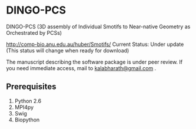 # DINGO-PCS
DINGO-PCS (3D assembly of Individual Smotifs to Near-native Geometry as Orchestrated by PCSs)

http://comp-bio.anu.edu.au/huber/Smotifs/
Current Status: Under update (This status will change when ready for download)</br>

The manuscript describing the software package is under peer review.
If you need immediate access, mail to kalabharath@gmail.com .

## Prerequisites
1. Python 2.6
2. MPI4py
3. Swig
4. Biopython